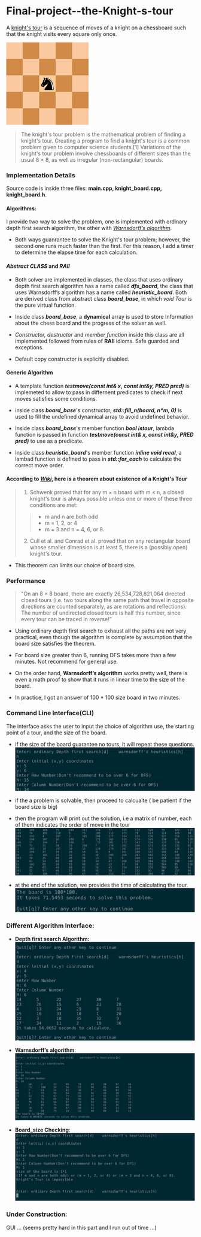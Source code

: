 # Final-project--the-Knight-s-tour
A [knight's tour](https://en.wikipedia.org/wiki/Knight%27s_tour) is a sequence of moves of a knight on a chessboard such that the knight visits every square only once. 

![knight's tour](https://github.com/Haths/Final-project--the-Knight-s-tour/blob/master/illustration/Knights-Tour-Animation.gif)  
>The knight's tour problem is the mathematical problem of finding a knight's tour. Creating a program to find a knight's tour is a common problem given to computer science students.[1] Variations of the knight's tour problem involve chessboards of different sizes than the usual 8 × 8, as well as irregular (non-rectangular) boards.



### Implementation Details
Source code is inside three files: **main.cpp, knight_board.cpp, knight_board.h**.

####  Algorithms:
I provide two way to solve the problem, one is implemented with ordinary depth first search algorithm, the other with [_Warnsdorff’s algorithm_](http://www.geeksforgeeks.org/warnsdorffs-algorithm-knights-tour-problem/).

* Both ways guanrantee to solve the Knight's tour problem; however, the second one runs much faster than the first.
For this reason, I add a timer to determine the elapse time for each calculation.

#### **_Abstract CLASS_** and **_RAII_**

* Both solver are implemented in classes, the class that uses ordinary depth first search algorithm has a name called **_dfs_board_**, the class that uses Warnsdorff’s algorithm has a name called **_heuristic_board_**.
Both are derived class from abstract class **_board_base_**, in which _void Tour_ is the pure virtual function. 

* Inside class **_board_base_**, a **dynamical** array is used to store Information about the chess board and the progress of the solver as well. 

* _Constructor, destructor_ and _member function_ inside this class are all implemented followed from rules of **RAII** idioms. Safe guarded and exceptions.

* Default copy constructor is explicitly disabled.

#### Generic Algorithm

* A template function **_testmove(const int& x, const int&y, PRED pred)_** is implemeted to allow to pass in differnent predicates to check if next moves satisfies some conditions.

* inside class **_board_base_**'s constructor, **_std::fill_n(board, n*m, 0)_** is used to fill the undefined dynamical array to avoid undefined behavior.

* Inside class **_board_base_**'s member function **_bool istour_**, lambda function is passed in function **_testmove(const int& x, const int&y, PRED pred)_** to use as a predicate.

* Inside class **_heuristic_board_**'s member function **_inline void recal_**, a lambad function is defined to pass in **_std::for_each_** to calculate the correct move order.


#### According to [_Wiki_](https://en.wikipedia.org/wiki/Knight%27s_tour), here is a theorem about existence of a Knight's Tour
>1. Schwenk proved that for any m × n board with m ≤ n, a closed knight's tour is always possible unless one or more of these three conditions are met:
  >>* m and n are both odd
  >>* m = 1, 2, or 4
  >>* m = 3 and n = 4, 6, or 8.
>2. Cull et al. and Conrad et al. proved that on any rectangular board whose smaller dimension is at least 5, there is a (possibly open) knight's tour.
* This theorem can limits our choice of board size.

### Performance
>"On an 8 × 8 board, there are exactly 26,534,728,821,064 directed closed tours (i.e. two tours along the same path that travel in opposite directions are counted separately, as are rotations and reflections). The number of undirected closed tours is half this number, since every tour can be traced in reverse!”

* Using ordinary depth first search to exhaust all the paths are not very practical, even though the algorithm is complete by assumption that the board size satisfies the theorem.

* For board size greater than 6, running DFS takes more than a few minutes. Not recommend for general use.

* On the order hand, **Warnsdorff’s algorithm** works pretty well, there is even a math proof to show that it runs in linear time to the size of the board.

* In practice, I got an answer of 100 * 100 size board in two minutes.

### Command Line Interface(CLI)
The interface asks the user to input the choice of algorithm use, the starting point of a tour, and the size of the board.

* if the size of the board guarantee no tours, it will repeat these questions.
![question](https://github.com/Haths/Final-project--the-Knight-s-tour/blob/master/illustration/question.png)


* if the a problem is solvable, then proceed to calcualte ( be patient if the board size is big)

* then the program will print out the solution, i.e a matrix of number, each of them indicates the order of move in the tour
![solution](https://github.com/Haths/Final-project--the-Knight-s-tour/blob/master/illustration/solution.png)

* at the end of the solution, we provides the time of calculating the tour.
![timer](https://github.com/Haths/Final-project--the-Knight-s-tour/blob/master/illustration/timer.png)




### Different Algorithm Interface:

* **Depth first search Algorithm:**
![cli-exsearch](https://github.com/Haths/Final-project--the-Knight-s-tour/blob/master/illustration/DFS.png)

* **Warnsdorff’s algorithm**:
![cli-check](https://github.com/Haths/Final-project--the-Knight-s-tour/blob/master/illustration/heuristic.png)

* **Board_size Checking**:
![cli-tour1](https://github.com/Haths/Final-project--the-Knight-s-tour/blob/master/illustration/safe_guard.png)



### Under Construction:
GUI  ...
(seems pretty hard in this part and I run out of time ...)
